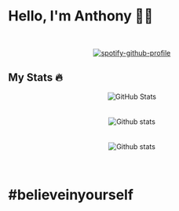 # Hello, I'm Anthony 👋😁
&nbsp;<div align="center">[![spotify-github-profile](https://spotify-github-profile.vercel.app/api/view?uid=6d5yq5t467e2yw7eyarn42lq1&cover_image=true&theme=default&show_offline=false&background_color=121212&interchange=false&bar_color=ff006f)](https://github.com/kittinan/spotify-github-profile)</div>

## My Stats 🔥

<div align="center"><img src="https://github-readme-streak-stats.herokuapp.com?user=thony32&&count_private=true&theme=synthwave&date_format=j%20M%5B%20Y%5D" alt="GitHub Stats" /></div>  <br/><br/>
<div align="center"><img src="https://github-readme-stats.vercel.app/api?username=thony32&count_private=true&theme=dracula&hide=issues&hide_rank=true" alt="Github stats" /></div> <br/><br/>
<div align="center"><img src="https://github-readme-stats.vercel.app/api/top-langs/?username=thony32&count_private=true&theme=synthwave&hide=html,css,batchfile&layout=compact" alt="Github stats" /></div> <br/><br/>

# #believeinyourself

<!--
**thony32/thony32** is a ✨ _special_ ✨ repository because its `README.md` (this file) appears on your GitHub profile.

Here are some ideas to get you started:

- 🔭 I’m currently working on ...
- 🌱 I’m currently learning ...
- 👯 I’m looking to collaborate on ...
- 🤔 I’m looking for help with ...
- 💬 Ask me about ...
- 📫 How to reach me: ...
- 😄 Pronouns: ...
- ⚡ Fun fact: ...
-->
